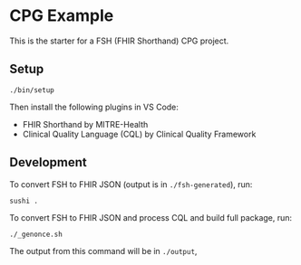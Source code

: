 # CPG Example

This is the starter for a FSH (FHIR Shorthand) CPG project.

## Setup

```
./bin/setup
```

Then install the following plugins in VS Code:

* FHIR Shorthand by MITRE-Health
* Clinical Quality Language (CQL) by Clinical Quality Framework

## Development

To convert FSH to FHIR JSON (output is in `./fsh-generated`), run:
```
sushi .
```

To convert FSH to FHIR JSON and process CQL and build full package, run:
```
./_genonce.sh
```
The output from this command will be in `./output`,